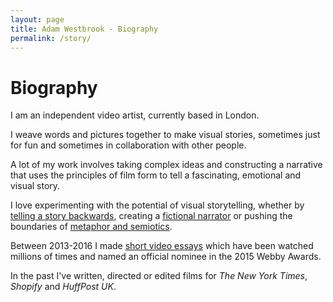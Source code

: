 ```yaml
---
layout: page
title: Adam Westbrook - Biography
permalink: /story/
---
```


# Biography

I am an independent video artist, currently based in London.

I weave words and pictures together to make visual stories, sometimes just for fun and sometimes in collaboration with other people.

A lot of my work involves taking complex ideas and constructing a narrative that uses the principles of film form to tell a fascinating, emotional and visual story.

I love experimenting with the potential of visual storytelling, whether by [telling a story backwards](https://vimeo.com/105681474), creating a [fictional narrator](/parallax) or pushing the boundaries of [metaphor and semiotics](https://vimeo.com/157044515).

Between 2013-2016 I made [short video essays](/portfolio) which have been watched millions of times and named an official nominee in the 2015 Webby Awards.

In the past I've written, directed or edited films for *The New York Times*, *Shopify* and *HuffPost UK*.




